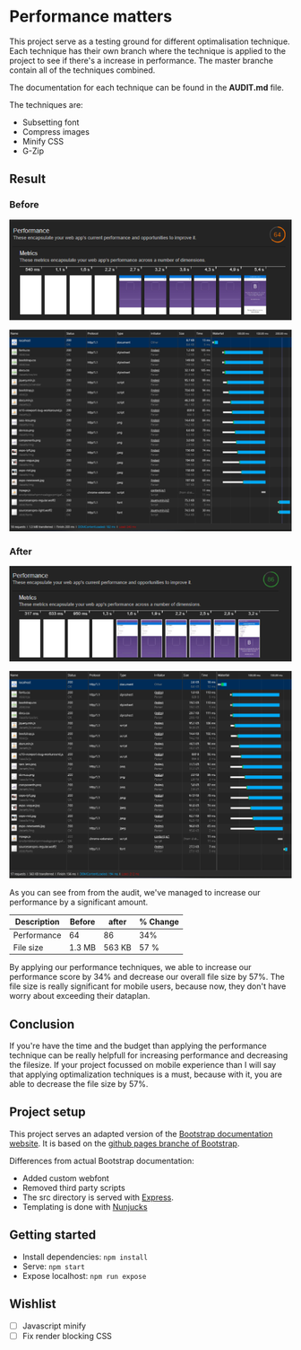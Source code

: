 # Performance matters
This project serve as a testing ground for different optimalisation technique. Each technique has their own branch where the technique is applied to the project to see if there's a increase in performance. The master branche contain all of the techniques combined. 

The documentation for each technique can be found in the __AUDIT.md__ file.

The techniques are:

* Subsetting font
* Compress images
* Minify CSS
* G-Zip

## Result 

### Before

![Boostrap audit score, before](audit-assets/bootstrap-audit-before.PNG)


![Boostrap network, before](audit-assets/bootstrap-before.PNG)


### After

![Boostrap audit score, before](audit-assets/bootstrap-audit-after.PNG)


![Boostrap audit score, before](audit-assets/bootstrap-after.PNG)

As you can see from from the audit, we've managed to increase our performance by a significant amount.

|Description | Before | after | % Change |
|--|--|--|--|
|Performance | 64 | 86 | 34% |
|File size| 1.3 MB | 563 KB | 57 % |

By applying our performance techniques, we able to increase our performance score by 34% and decrease our overall file size by 57%. The file size is really significant for mobile users, because now, they don't have worry about exceeding their dataplan.

## Conclusion
If you're have the time and the budget than applying the performance technique can be really helpfull for increasing performance and decreasing the filesize. If your project focussed on mobile experience than I will say that applying optimalization techniques is a must, because with it, you are able to decrease the file size by 57%.

## Project setup

This project serves an adapted version of the [Bootstrap documentation website](http://getbootstrap.com/). It is based on the [github pages branche of Bootstrap](https://github.com/twbs/bootstrap/tree/gh-pages). 

Differences from actual Bootstrap documentation:

- Added custom webfont
- Removed third party scripts
- The src directory is served with [Express](https://expressjs.com/).
- Templating is done with [Nunjucks](https://mozilla.github.io/nunjucks/)

## Getting started

- Install dependencies: `npm install`
- Serve: `npm start`
- Expose localhost: `npm run expose`

## Wishlist
* [ ] Javascript minify
* [ ] Fix render blocking CSS
